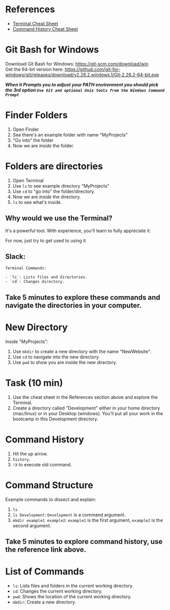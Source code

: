 # References

- [Terminal Cheat Sheet](https://github.com/0nn0/terminal-mac-cheatsheet#english-version)
- [Command History Cheat Sheet](https://github.com/0nn0/terminal-mac-cheatsheet#command-history)

# Git Bash for Windows

Download Git Bash for Windows: https://git-scm.com/download/win \
Get the 64-bit version here: https://github.com/git-for-windows/git/releases/download/v2.26.2.windows.1/Git-2.26.2-64-bit.exe

**_When it Prompts you to adjust your PATH environment you should pick the 3rd option `Use Git and optional Unix tools from the Windows Command Prompt`_**

# Finder Folders

1. Open Finder
2. See there's an example folder with name "MyProjects"
3. "Go into" the folder
4. Now we are _inside_ the folder.

# Folders are directories

1. Open Terminal
2. Use `ls` to see example directory "MyProjects"
3. Use `cd` to "go into" the folder/directory.
4. Now we are _inside_ the directory.
5. `ls` to see what's inside.

## Why would we use the Terminal?

It's a powerful tool. With experience, you'll learn to fully appreciate it.

For now, just try to get used to using it.

## Slack:

```
Terminal Commands:

- `ls`: Lists files and directories.
- `cd`: Changes directory.
```

## Take 5 minutes to explore these commands and navigate the directories in your computer.

# New Directory

Inside "MyProjects":

1. Use `mkdir` to create a new directory with the name "NewWebsite".
2. Use `cd` to navigate into the new directory.
3. Use `pwd` to show you are inside the new directory.

# Task (10 min)

1. Use the cheat sheet in the References section above and explore the Terminal.
2. Create a directory called "Development" either in your home directory (mac/linux) or in your Desktop (windows). You'll put all your work in the bootcamp in this Development directory.

# Command History

1. Hit the up arrow.
2. `history`.
3. `!X` to execute old command.

# Command Structure

Example commands to dissect and explain:

1. `ls`
2. `ls Development`: `Development` is a command argument.
3. `mkdir example1 example2`: `example1` is the first argument, `example2` is the second argument.

## Take 5 minutes to explore command history, use the reference link above.

# List of Commands

- `ls`: Lists files and folders in the current working directory.
- `cd`: Changes the current working directory.
- `pwd`: Shows the location of the current working directory.
- `mkdir`: Create a new directory.
